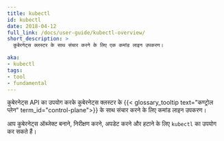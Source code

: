 ```yaml
---
title: kubectl
id: kubectl
date: 2018-04-12
full_link: /docs/user-guide/kubectl-overview/
short_description: >
  कुबेरनेट्स क्लस्टर के साथ संचार करने के लिए एक कमांड लाइन उपकरण।

aka:
- kubectl
tags:
- tool
- fundamental 
---
```

कुबेरनेट्स API का उपयोग करके कुबेरनेट्स क्लस्टर के {{< glossary_tooltip text="कण्ट्रोल प्लेन" term_id="control-plane">}} के साथ संचार करने के लिए कमांड लाइन उपकरण।


<!--more-->

आप कुबेरनेट्स ऑब्जेक्ट बनाने, निरीक्षण करने, अपडेट करने और हटाने के लिए `kubectl` का उपयोग कर सकते हैं।
